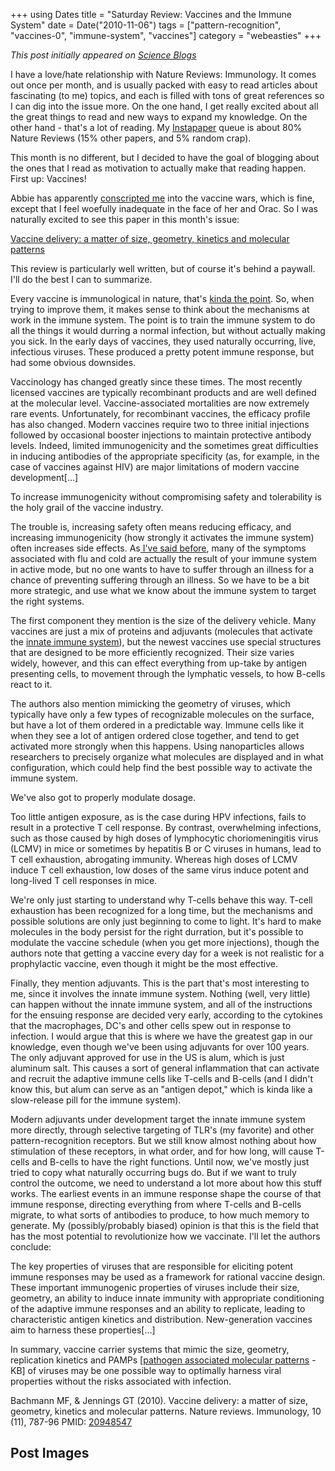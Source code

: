 +++
using Dates
title = "Saturday Review: Vaccines and the Immune System"
date = Date("2010-11-06")
tags = ["pattern-recognition", "vaccines-0", "immune-system", "vaccines"]
category = "webeasties"
+++

_This post initially appeared on [Science Blogs](http://scienceblogs.com/webeasties)_

I have a love/hate relationship with Nature Reviews: Immunology. It comes out once per month, and is usually packed with easy to read articles about fascinating (to me) topics, and each is filled with tons of great references so I can dig into the issue more. On the one hand, I get really excited about all the great things to read and new ways to expand my knowledge. On the other hand - that's a lot of reading. My [Instapaper](http://goo.gl/uCh8J) queue is about 80% Nature Reviews (15% other papers, and 5% random crap).

This month is no different, but I decided to have the goal of blogging about the ones that I read as motivation to actually make that reading happen. First up: Vaccines!

Abbie has apparently [conscripted me](http://scienceblogs.com/erv/2010/11/yay_we_beasties.php) into the vaccine wars, which is fine, except that I feel woefully inadequate in the face of her and Orac. So I was naturally excited to see this paper in this month's issue:

[Vaccine delivery: a matter of size, geometry, kinetics and molecular patterns](http://www.nature.com/nri/journal/v10/n11/full/nri2868.html)

This review is particularly well written, but of course it's behind a paywall. I'll do the best I can to summarize.

Every vaccine is immunological in nature, that's [kinda the point](http://scienceblogs.com/webeasties/2010/11/immune_response_from_start_to.php). So, when trying to improve them, it makes sense to think about the mechanisms at work in the immune system. The point is to train the immune system to do all the things it would durring a normal infection, but without actually making you sick. In the early days of vaccines, they used naturally occurring, live, infectious viruses. These produced a pretty potent immune response, but had some obvious downsides.

Vaccinology has changed greatly since these times. The most recently licensed vaccines are typically recombinant products and are well defined at the molecular level. Vaccine-associated mortalities are now extremely rare events. Unfortunately, for recombinant vaccines, the efficacy profile has also changed. Modern vaccines require two to three initial injections followed by occasional booster injections to maintain protective antibody levels. Indeed, limited immunogenicity and the sometimes great difficulties in inducing antibodies of the appropriate specificity (as, for example, in the case of vaccines against HIV) are major limitations of modern vaccine development[...]

To increase immunogenicity without compromising safety and tolerability is the holy grail of the vaccine industry.

The trouble is, increasing safety often means reducing efficacy, and increasing immunogenicity (how strongly it activates the immune system) often increases side effects. As[ I've said before](http://scienceblogs.com/webeasties/2010/11/immune_response_from_start_to_2.php), many of the symptoms associated with flu and cold are actually the result of your immune system in active mode, but no one wants to have to suffer through an illness for a chance of preventing suffering through an illness. So we have to be a bit more strategic, and use what we know about the immune system to target the right systems.

The first component they mention is the size of the delivery vehicle. Many vaccines are just a mix of proteins and adjuvants (molecules that activate the [innate immune system](http://scienceblogs.com/webeasties/2010/11/immune_response_from_start_to_1.php)), but the newest vaccines use special structures that are designed to be more efficiently recognized. Their size varies widely, however, and this can effect everything from up-take by antigen presenting cells, to movement through the lymphatic vessels, to how B-cells react to it.

The authors also mention mimicking the geometry of viruses, which typically have only a few types of recognizable molecules on the surface, but have a lot of them ordered in a predictable way. Immune cells like it when they see a lot of antigen ordered close together, and tend to get activated more strongly when this happens. Using nanoparticles allows researchers to precisely organize what molecules are displayed and in what configuration, which could help find the best possible way to activate the immune system.

We've also got to properly modulate dosage.

Too little antigen exposure, as is the case during HPV infections, fails to result in a protective T cell response. By contrast, overwhelming infections, such as those caused by high doses of lymphocytic choriomeningitis virus (LCMV) in mice or sometimes by hepatitis B or C viruses in humans, lead to T cell exhaustion, abrogating immunity. Whereas high doses of LCMV induce T cell exhaustion, low doses of the same virus induce potent and long-lived T cell responses in mice.

We're only just starting to understand why T-cells behave this way. T-cell exhaustion has been recognized for a long time, but the mechanisms and possible solutions are only just beginning to come to light. It's hard to make molecules in the body persist for the right durration, but it's possible to modulate the vaccine schedule (when you get more injections), though the authors note that getting a vaccine every day for a week is not realistic for a prophylactic vaccine, even though it might be the most effective.

Finally, they mention adjuvants. This is the part that's most interesting to me, since it involves the innate immune system. Nothing (well, very little) can happen without the innate immune system, and all of the instructions for the ensuing response are decided very early, according to the cytokines that the macrophages, DC's and other cells spew out in response to infection. I would argue that this is where we have the greatest gap in our knowledge, even though we've been using adjuvants for over 100 years. The only adjuvant approved for use in the US is alum, which is just aluminum salt. This causes a sort of general inflammation that can activate and recruit the adaptive immune cells like T-cells and B-cells (and I didn't know this, but alum can  serve as an "antigen depot," which is kinda like a slow-release pill for the immune system).

Modern adjuvants under development target the innate immune system more directly, through selective targeting of TLR's (my favorite) and other pattern-recognition receptors. But we still know almost nothing about how stimulation of these receptors, in what order, and for how long, will cause T-cells and B-cells to have the right functions. Until now, we've mostly just tried to copy what naturally occurring bugs do. But if we want to truly control the outcome, we need to understand a lot more about how this stuff works. The earliest events in an immune response shape the course of that immune response, directing everything from where T-cells and B-cells migrate, to what sorts of antibodies to produce, to how much memory to generate. My (possibly/probably biased) opinion is that this is the field that has the most potential to revolutionize how we vaccinate. 
I'll let the authors conclude:

The key properties of viruses that are responsible for eliciting potent immune responses may be used as a framework for rational vaccine design. These important immunogenic properties of viruses include their size, geometry, an ability to induce innate immunity with appropriate conditioning of the adaptive immune responses and an ability to replicate, leading to characteristic antigen kinetics and distribution. New-generation vaccines aim to harness these properties[...]

In summary, vaccine carrier systems that mimic the size, geometry, replication kinetics and PAMPs [[pathogen associated molecular patterns](http://goo.gl/jD4iJ) - KB] of viruses may be one possible way to optimally harness viral properties without the risks associated with infection.

Bachmann MF, & Jennings GT (2010). Vaccine delivery: a matter of size, geometry, kinetics and molecular patterns. Nature reviews. Immunology, 10 (11), 787-96 PMID: [20948547](review)

      
  

 ## Post Images


